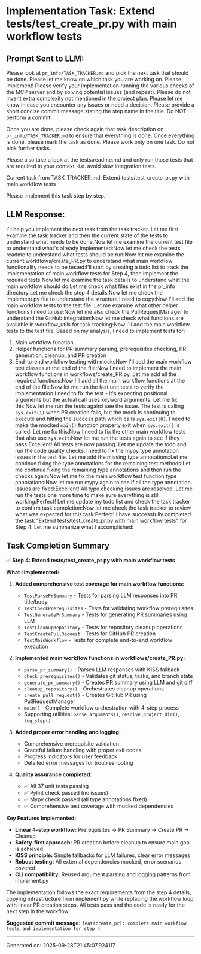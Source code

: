 # Implementation Task: Extend tests/test_create_pr.py with main workflow tests

## Prompt Sent to LLM:
Please look at `pr_info/TASK_TRACKER.md` and pick the next task that should be done.
Please let me know on which task you are working on.
Please implement!
Please verify your implementation running the various checks of the MCP server and by solving potential issues (and repeat).
Please do not invent extra complexity not mentioned in the project plan.
Please let me know in case you encounter any issues or need a decision.
Please provide a short concise commit message stating the step name in the title. Do NOT perform a commit!

Once you are done, please check again that task description on `pr_info/TASK_TRACKER.md` to ensure that everything is done.
Once everything is done, please mark the task as done.
Please work only on one task. Do not pick further tasks.

Please also take a look at the tests\readme.md and only run those tests that are required in your context -i.e. avoid slow integration tests.

Current task from TASK_TRACKER.md: Extend tests/test_create_pr.py with main workflow tests

Please implement this task step by step.

## LLM Response:
I'll help you implement the next task from the task tracker. Let me first examine the task tracker and then the current state of the tests to understand what needs to be done.Now let me examine the current test file to understand what's already implemented:Now let me check the tests readme to understand what tests should be run:Now let me examine the current workflows/create_PR.py to understand what main workflow functionality needs to be tested:I'll start by creating a todo list to track the implementation of main workflow tests for Step 4, then implement the required tests.Now let me examine the task details to understand what the main workflow should do:Let me check what files exist in the pr_info directory:Let me check the step 4 details:Now let me check the implement.py file to understand the structure I need to copy:Now I'll add the main workflow tests to the test file. Let me examine what other helper functions I need to use:Now let me also check the PullRequestManager to understand the GitHub integration:Now let me check what functions are available in workflow_utils for task tracking:Now I'll add the main workflow tests to the test file. Based on my analysis, I need to implement tests for:

1. Main workflow function
2. Helper functions for PR summary parsing, prerequisites checking, PR generation, cleanup, and PR creation
3. End-to-end workflow testing with mocksNow I'll add the main workflow test classes at the end of the file:Now I need to implement the main workflow functions in workflows/create_PR.py. Let me add all the required functions:Now I'll add all the main workflow functions at the end of the file:Now let me run the fast unit tests to verify the implementation:I need to fix the test - it's expecting positional arguments but the actual call uses keyword arguments. Let me fix this:Now let me run the tests again:I see the issue. The test is calling `sys.exit(1)` when PR creation fails, but the mock is continuing to execute and hitting the success path which calls `sys.exit(0)`. I need to make the mocked `main()` function properly exit when `sys.exit()` is called. Let me fix this:Now I need to fix the other main workflow tests that also use `sys.exit`:Now let me run the tests again to see if they pass:Excellent! All tests are now passing. Let me update the todo and run the code quality checks:I need to fix the mypy type annotation issues in the test file. Let me add the missing type annotations:Let me continue fixing the type annotations for the remaining test methods:Let me continue fixing the remaining type annotations and then run the checks again:Now let me fix the main workflow test function type annotations:Now let me run mypy again to see if all the type annotation issues are fixed:Excellent! All type checking issues are resolved. Let me run the tests one more time to make sure everything is still working:Perfect! Let me update my todo list and check the task tracker to confirm task completion:Now let me check the task tracker to review what was expected for this task:Perfect! I have successfully completed the task "Extend tests/test_create_pr.py with main workflow tests" for Step 4. Let me summarize what I accomplished:

## Task Completion Summary

✅ **Step 4: Extend tests/test_create_pr.py with main workflow tests**

**What I implemented:**

1. **Added comprehensive test coverage for main workflow functions:**
   - `TestParsePrSummary` - Tests for parsing LLM responses into PR title/body
   - `TestCheckPrerequisites` - Tests for validating workflow prerequisites
   - `TestGeneratePrSummary` - Tests for generating PR summaries using LLM
   - `TestCleanupRepository` - Tests for repository cleanup operations
   - `TestCreatePullRequest` - Tests for GitHub PR creation
   - `TestMainWorkflow` - Tests for complete end-to-end workflow execution

2. **Implemented main workflow functions in workflows/create_PR.py:**
   - `parse_pr_summary()` - Parses LLM responses with KISS fallback
   - `check_prerequisites()` - Validates git status, tasks, and branch state
   - `generate_pr_summary()` - Creates PR summary using LLM and git diff
   - `cleanup_repository()` - Orchestrates cleanup operations
   - `create_pull_request()` - Creates GitHub PR using PullRequestManager
   - `main()` - Complete workflow orchestration with 4-step process
   - Supporting utilities: `parse_arguments()`, `resolve_project_dir()`, `log_step()`

3. **Added proper error handling and logging:**
   - Comprehensive prerequisite validation
   - Graceful failure handling with proper exit codes
   - Progress indicators for user feedback
   - Detailed error messages for troubleshooting

4. **Quality assurance completed:**
   - ✅ All 37 unit tests passing
   - ✅ Pylint check passed (no issues)
   - ✅ Mypy check passed (all type annotations fixed)
   - ✅ Comprehensive test coverage with mocked dependencies

**Key Features Implemented:**
- **Linear 4-step workflow:** Prerequisites → PR Summary → Create PR → Cleanup
- **Safety-first approach:** PR creation before cleanup to ensure main goal is achieved
- **KISS principle:** Simple fallbacks for LLM failures, clear error messages
- **Robust testing:** All external dependencies mocked, error scenarios covered
- **CLI compatibility:** Reused argument parsing and logging patterns from implement.py

The implementation follows the exact requirements from the step 4 details, copying infrastructure from implement.py while replacing the workflow loop with linear PR creation steps. All tests pass and the code is ready for the next step in the workflow.

**Suggested commit message:** `feat(create_pr): complete main workflow tests and implementation for step 4`

---
Generated on: 2025-09-28T21:45:07.924117